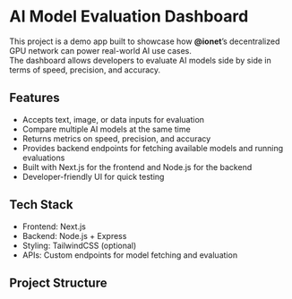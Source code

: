 # AI Model Evaluation Dashboard

This project is a demo app built to showcase how **@ionet**’s decentralized GPU network can power real-world AI use cases.  
The dashboard allows developers to evaluate AI models side by side in terms of speed, precision, and accuracy.



## Features

- Accepts text, image, or data inputs for evaluation  
- Compare multiple AI models at the same time  
- Returns metrics on speed, precision, and accuracy  
- Provides backend endpoints for fetching available models and running evaluations  
- Built with Next.js for the frontend and Node.js for the backend  
- Developer-friendly UI for quick testing  



## Tech Stack

- Frontend: Next.js  
- Backend: Node.js + Express  
- Styling: TailwindCSS (optional)  
- APIs: Custom endpoints for model fetching and evaluation  


## Project Structure

